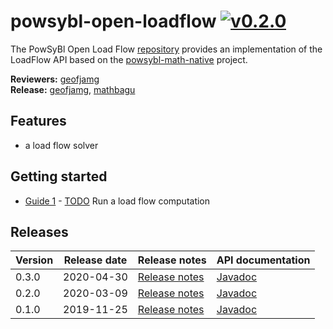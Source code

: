 # powsybl-open-loadflow [![v0.2.0](https://img.shields.io/badge/-v0.2.0-blue.svg)](https://github.com/powsybl/powsybl-open-loadflow/releases/tag/v0.2.0)
The PowSyBl Open Load Flow [repository](https://github.com/powsybl/powsybl-open-loadflow) provides an implementation of the LoadFlow API based on the [powsybl-math-native](#powsybl-math-native) project.

**Reviewers:** [geofjamg](https://github.com/geofjamg)  
**Release:** [geofjamg](https://github.com/geofjamg), [mathbagu](https://github.com/mathbagu)

## Features

- a load flow solver

## Getting started

- [Guide 1]() - [TODO]() Run a load flow computation

## Releases

| Version | Release date | Release notes | API documentation |
| ------- | ------------ | ------------- | ----------------- |
| 0.3.0 | 2020-04-30 | [Release notes](https://github.com/powsybl/powsybl-open-loadflow/releases/tag/v0.3.0) | [Javadoc](https://javadoc.io/doc/com.powsybl/powsybl-open-loadflow/0.3.0/index.html) |
| 0.2.0 | 2020-03-09 | [Release notes](https://github.com/powsybl/powsybl-open-loadflow/releases/tag/v0.2.0) | [Javadoc](https://javadoc.io/doc/com.powsybl/powsybl-open-loadflow/0.2.0/index.html) |
| 0.1.0 | 2019-11-25 | [Release notes](https://github.com/powsybl/powsybl-open-loadflow/releases/tag/v0.1.0) | [Javadoc](https://javadoc.io/doc/com.powsybl/powsybl-open-loadflow/0.1.0/index.html) |

